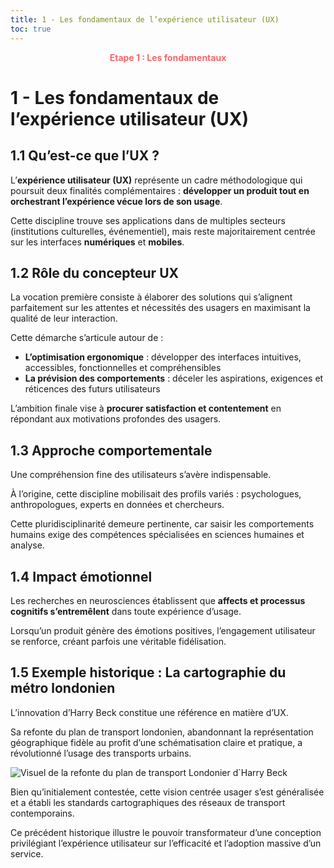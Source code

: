 ```yaml
---
title: 1 - Les fondamentaux de l’expérience utilisateur (UX)
toc: true
---
```

<p style="color:oklch(70.4% 0.191 22.216); font-weight:bold; text-align:center ">Etape 1 : Les fondamentaux</p>

# 1 - Les fondamentaux de l’expérience utilisateur (UX)

## 1.1 Qu’est-ce que l’UX ?

L’**expérience utilisateur (UX)** représente un cadre méthodologique qui poursuit deux finalités complémentaires : 
**développer un produit tout en orchestrant l’expérience vécue lors de son usage**.

Cette discipline trouve ses applications dans de multiples secteurs (institutions culturelles, événementiel), mais reste majoritairement centrée sur les interfaces **numériques** et **mobiles**.

## 1.2 Rôle du concepteur UX

La vocation première consiste à élaborer des solutions qui s’alignent parfaitement sur les attentes et nécessités des usagers en maximisant la qualité de leur interaction. 

Cette démarche s’articule autour de :
-  **L’optimisation ergonomique** : développer des interfaces intuitives, accessibles, fonctionnelles et compréhensibles
-  **La prévision des comportements** : déceler les aspirations, exigences et réticences des futurs utilisateurs

L’ambition finale vise à **procurer satisfaction et contentement** en répondant aux motivations profondes des usagers.

## 1.3 Approche comportementale

Une compréhension fine des utilisateurs s’avère indispensable. 

À l’origine, cette discipline mobilisait des profils variés : psychologues, anthropologues, experts en données et chercheurs. 

Cette pluridisciplinarité demeure pertinente, car saisir les comportements humains exige des compétences spécialisées en sciences humaines et analyse.

## 1.4 Impact émotionnel

Les recherches en neurosciences établissent que **affects et processus cognitifs s’entremêlent** dans toute expérience d’usage. 

Lorsqu’un produit génère des émotions positives, l’engagement utilisateur se renforce, créant parfois une véritable fidélisation.

## 1.5 Exemple historique : La cartographie du métro londonien

L’innovation d’Harry Beck constitue une référence en matière d’UX.

Sa refonte du plan de transport londonien, abandonnant la représentation géographique fidèle au profit d’une schématisation claire et pratique, a révolutionné l’usage des transports urbains. 
 
 ![Visuel de la refonte du plan de transport Londonier d`Harry Beck](/assets/img/ui-ux/metro-londre.png)

Bien qu’initialement contestée, cette vision centrée usager s’est généralisée et a établi les standards cartographiques des réseaux de transport contemporains.

Ce précédent historique illustre le pouvoir transformateur d’une conception privilégiant l’expérience utilisateur sur l’efficacité et l’adoption massive d’un service.